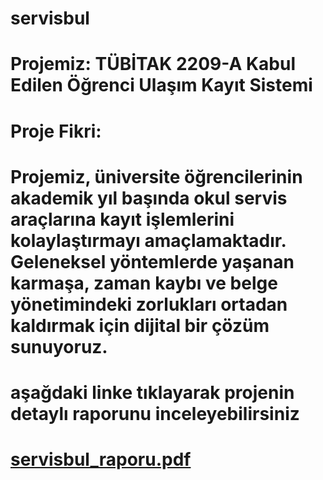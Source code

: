 # servisbul
# Projemiz: TÜBİTAK 2209-A Kabul Edilen Öğrenci Ulaşım Kayıt Sistemi
# Proje Fikri:
# Projemiz, üniversite öğrencilerinin akademik yıl başında okul servis araçlarına kayıt işlemlerini kolaylaştırmayı amaçlamaktadır. Geleneksel yöntemlerde yaşanan karmaşa, zaman kaybı ve belge yönetimindeki zorlukları ortadan kaldırmak için dijital bir çözüm sunuyoruz.
# aşağdaki linke tıklayarak projenin detaylı raporunu inceleyebilirsiniz 
#  [servisbul_raporu.pdf](https://github.com/user-attachments/files/21705261/servisbul_raporu.pdf)

 



